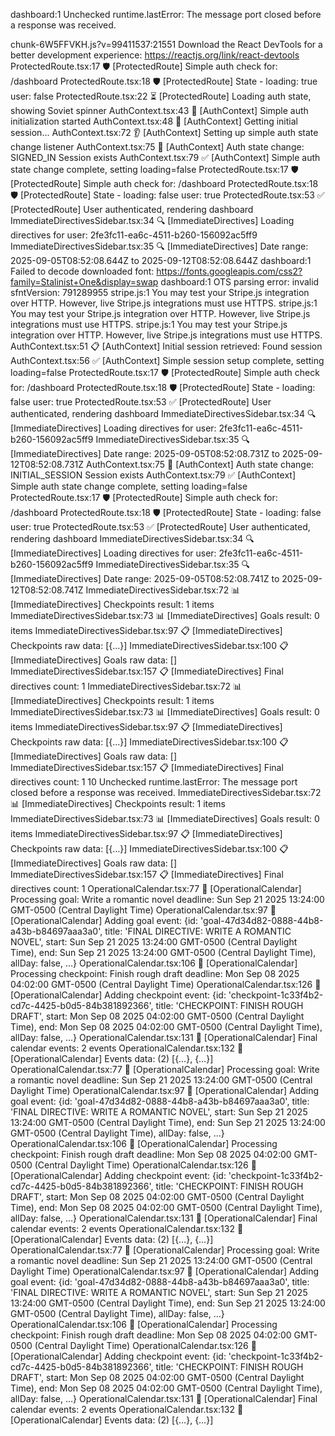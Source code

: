 dashboard:1 Unchecked runtime.lastError: The message port closed before a response was received.

chunk-6W5FFVKH.js?v=99411537:21551 Download the React DevTools for a better development experience: https://reactjs.org/link/react-devtools
ProtectedRoute.tsx:17 🛡️ [ProtectedRoute] Simple auth check for: /dashboard
ProtectedRoute.tsx:18 🛡️ [ProtectedRoute] State - loading: true user: false
ProtectedRoute.tsx:22 ⏳ [ProtectedRoute] Loading auth state, showing Soviet spinner
AuthContext.tsx:43 🚀 [AuthContext] Simple auth initialization started
AuthContext.tsx:48 🔄 [AuthContext] Getting initial session...
AuthContext.tsx:72 👂 [AuthContext] Setting up simple auth state change listener
AuthContext.tsx:75 🔄 [AuthContext] Auth state change: SIGNED_IN Session exists
AuthContext.tsx:79 ✅ [AuthContext] Simple auth state change complete, setting loading=false
ProtectedRoute.tsx:17 🛡️ [ProtectedRoute] Simple auth check for: /dashboard
ProtectedRoute.tsx:18 🛡️ [ProtectedRoute] State - loading: false user: true
ProtectedRoute.tsx:53 ✅ [ProtectedRoute] User authenticated, rendering dashboard
ImmediateDirectivesSidebar.tsx:34 🔍 [ImmediateDirectives] Loading directives for user: 2fe3fc11-ea6c-4511-b260-156092ac5ff9
ImmediateDirectivesSidebar.tsx:35 🔍 [ImmediateDirectives] Date range: 2025-09-05T08:52:08.644Z to 2025-09-12T08:52:08.644Z
dashboard:1 Failed to decode downloaded font: https://fonts.googleapis.com/css2?family=Stalinist+One&display=swap
dashboard:1 OTS parsing error: invalid sfntVersion: 791289955
stripe.js:1 You may test your Stripe.js integration over HTTP. However, live Stripe.js integrations must use HTTPS.
stripe.js:1 You may test your Stripe.js integration over HTTP. However, live Stripe.js integrations must use HTTPS.
stripe.js:1 You may test your Stripe.js integration over HTTP. However, live Stripe.js integrations must use HTTPS.
AuthContext.tsx:51 📋 [AuthContext] Initial session retrieved: Found session
AuthContext.tsx:56 ✅ [AuthContext] Simple session setup complete, setting loading=false
ProtectedRoute.tsx:17 🛡️ [ProtectedRoute] Simple auth check for: /dashboard
ProtectedRoute.tsx:18 🛡️ [ProtectedRoute] State - loading: false user: true
ProtectedRoute.tsx:53 ✅ [ProtectedRoute] User authenticated, rendering dashboard
ImmediateDirectivesSidebar.tsx:34 🔍 [ImmediateDirectives] Loading directives for user: 2fe3fc11-ea6c-4511-b260-156092ac5ff9
ImmediateDirectivesSidebar.tsx:35 🔍 [ImmediateDirectives] Date range: 2025-09-05T08:52:08.731Z to 2025-09-12T08:52:08.731Z
AuthContext.tsx:75 🔄 [AuthContext] Auth state change: INITIAL_SESSION Session exists
AuthContext.tsx:79 ✅ [AuthContext] Simple auth state change complete, setting loading=false
ProtectedRoute.tsx:17 🛡️ [ProtectedRoute] Simple auth check for: /dashboard
ProtectedRoute.tsx:18 🛡️ [ProtectedRoute] State - loading: false user: true
ProtectedRoute.tsx:53 ✅ [ProtectedRoute] User authenticated, rendering dashboard
ImmediateDirectivesSidebar.tsx:34 🔍 [ImmediateDirectives] Loading directives for user: 2fe3fc11-ea6c-4511-b260-156092ac5ff9
ImmediateDirectivesSidebar.tsx:35 🔍 [ImmediateDirectives] Date range: 2025-09-05T08:52:08.741Z to 2025-09-12T08:52:08.741Z
ImmediateDirectivesSidebar.tsx:72 📊 [ImmediateDirectives] Checkpoints result: 1 items
ImmediateDirectivesSidebar.tsx:73 📊 [ImmediateDirectives] Goals result: 0 items
ImmediateDirectivesSidebar.tsx:97 📋 [ImmediateDirectives] Checkpoints raw data: 
[{…}]
ImmediateDirectivesSidebar.tsx:100 📋 [ImmediateDirectives] Goals raw data: 
[]
ImmediateDirectivesSidebar.tsx:157 📋 [ImmediateDirectives] Final directives count: 1
ImmediateDirectivesSidebar.tsx:72 📊 [ImmediateDirectives] Checkpoints result: 1 items
ImmediateDirectivesSidebar.tsx:73 📊 [ImmediateDirectives] Goals result: 0 items
ImmediateDirectivesSidebar.tsx:97 📋 [ImmediateDirectives] Checkpoints raw data: 
[{…}]
ImmediateDirectivesSidebar.tsx:100 📋 [ImmediateDirectives] Goals raw data: 
[]
ImmediateDirectivesSidebar.tsx:157 📋 [ImmediateDirectives] Final directives count: 1
10
Unchecked runtime.lastError: The message port closed before a response was received.
ImmediateDirectivesSidebar.tsx:72 📊 [ImmediateDirectives] Checkpoints result: 1 items
ImmediateDirectivesSidebar.tsx:73 📊 [ImmediateDirectives] Goals result: 0 items
ImmediateDirectivesSidebar.tsx:97 📋 [ImmediateDirectives] Checkpoints raw data: 
[{…}]
ImmediateDirectivesSidebar.tsx:100 📋 [ImmediateDirectives] Goals raw data: 
[]
ImmediateDirectivesSidebar.tsx:157 📋 [ImmediateDirectives] Final directives count: 1
OperationalCalendar.tsx:77 📅 [OperationalCalendar] Processing goal: Write a romantic novel deadline: Sun Sep 21 2025 13:24:00 GMT-0500 (Central Daylight Time)
OperationalCalendar.tsx:97 📅 [OperationalCalendar] Adding goal event: 
{id: 'goal-47d34d82-0888-44b8-a43b-b84697aaa3a0', title: 'FINAL DIRECTIVE: WRITE A ROMANTIC NOVEL', start: Sun Sep 21 2025 13:24:00 GMT-0500 (Central Daylight Time), end: Sun Sep 21 2025 13:24:00 GMT-0500 (Central Daylight Time), allDay: false, …}
OperationalCalendar.tsx:106 📅 [OperationalCalendar] Processing checkpoint: Finish rough draft deadline: Mon Sep 08 2025 04:02:00 GMT-0500 (Central Daylight Time)
OperationalCalendar.tsx:126 📅 [OperationalCalendar] Adding checkpoint event: 
{id: 'checkpoint-1c33f4b2-cd7c-4425-b0d5-84b381892366', title: 'CHECKPOINT: FINISH ROUGH DRAFT', start: Mon Sep 08 2025 04:02:00 GMT-0500 (Central Daylight Time), end: Mon Sep 08 2025 04:02:00 GMT-0500 (Central Daylight Time), allDay: false, …}
OperationalCalendar.tsx:131 📅 [OperationalCalendar] Final calendar events: 2 events
OperationalCalendar.tsx:132 📅 [OperationalCalendar] Events data: 
(2) [{…}, {…}]
OperationalCalendar.tsx:77 📅 [OperationalCalendar] Processing goal: Write a romantic novel deadline: Sun Sep 21 2025 13:24:00 GMT-0500 (Central Daylight Time)
OperationalCalendar.tsx:97 📅 [OperationalCalendar] Adding goal event: 
{id: 'goal-47d34d82-0888-44b8-a43b-b84697aaa3a0', title: 'FINAL DIRECTIVE: WRITE A ROMANTIC NOVEL', start: Sun Sep 21 2025 13:24:00 GMT-0500 (Central Daylight Time), end: Sun Sep 21 2025 13:24:00 GMT-0500 (Central Daylight Time), allDay: false, …}
OperationalCalendar.tsx:106 📅 [OperationalCalendar] Processing checkpoint: Finish rough draft deadline: Mon Sep 08 2025 04:02:00 GMT-0500 (Central Daylight Time)
OperationalCalendar.tsx:126 📅 [OperationalCalendar] Adding checkpoint event: 
{id: 'checkpoint-1c33f4b2-cd7c-4425-b0d5-84b381892366', title: 'CHECKPOINT: FINISH ROUGH DRAFT', start: Mon Sep 08 2025 04:02:00 GMT-0500 (Central Daylight Time), end: Mon Sep 08 2025 04:02:00 GMT-0500 (Central Daylight Time), allDay: false, …}
OperationalCalendar.tsx:131 📅 [OperationalCalendar] Final calendar events: 2 events
OperationalCalendar.tsx:132 📅 [OperationalCalendar] Events data: 
(2) [{…}, {…}]
OperationalCalendar.tsx:77 📅 [OperationalCalendar] Processing goal: Write a romantic novel deadline: Sun Sep 21 2025 13:24:00 GMT-0500 (Central Daylight Time)
OperationalCalendar.tsx:97 📅 [OperationalCalendar] Adding goal event: 
{id: 'goal-47d34d82-0888-44b8-a43b-b84697aaa3a0', title: 'FINAL DIRECTIVE: WRITE A ROMANTIC NOVEL', start: Sun Sep 21 2025 13:24:00 GMT-0500 (Central Daylight Time), end: Sun Sep 21 2025 13:24:00 GMT-0500 (Central Daylight Time), allDay: false, …}
OperationalCalendar.tsx:106 📅 [OperationalCalendar] Processing checkpoint: Finish rough draft deadline: Mon Sep 08 2025 04:02:00 GMT-0500 (Central Daylight Time)
OperationalCalendar.tsx:126 📅 [OperationalCalendar] Adding checkpoint event: 
{id: 'checkpoint-1c33f4b2-cd7c-4425-b0d5-84b381892366', title: 'CHECKPOINT: FINISH ROUGH DRAFT', start: Mon Sep 08 2025 04:02:00 GMT-0500 (Central Daylight Time), end: Mon Sep 08 2025 04:02:00 GMT-0500 (Central Daylight Time), allDay: false, …}
OperationalCalendar.tsx:131 📅 [OperationalCalendar] Final calendar events: 2 events
OperationalCalendar.tsx:132 📅 [OperationalCalendar] Events data: 
(2) [{…}, {…}]